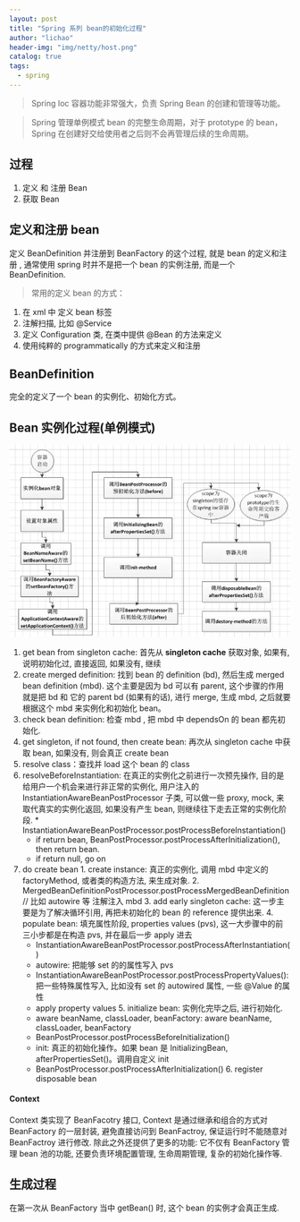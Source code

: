 ```yaml
---
layout: post
title: "Spring 系列 bean的初始化过程"
author: "lichao"
header-img: "img/netty/host.png"
catalog: true
tags:
  - spring
---
```


> Spring Ioc 容器功能非常强大，负责 Spring Bean 的创建和管理等功能。

> Spring 管理单例模式 bean 的完整生命周期，对于 prototype 的 bean，Spring 在创建好交给使用者之后则不会再管理后续的生命周期。


## 过程
1. 定义 和 注册 Bean
2. 获取 Bean

## 定义和注册 bean
定义 BeanDefinition 并注册到 BeanFactory 的这个过程, 就是 bean 的定义和注册 , 通常使用 spring 时并不是把一个 bean 的实例注册, 而是一个 BeanDefinition.

> 常用的定义 bean 的方式：
1. 在 xml 中 定义 bean 标签
2. 注解扫描, 比如 @Service
3. 定义 Configuration 类, 在类中提供 @Bean 的方法来定义
4. 使用纯粹的 programmatically 的方式来定义和注册

## BeanDefinition
完全的定义了一个 bean 的实例化、初始化方式。

## Bean 实例化过程(单例模式)
![dubbo](/img/spring/2.webp)

1. get bean from singleton cache: 首先从 **singleton cache** 获取对象, 如果有, 说明初始化过, 直接返回, 如果没有, 继续
2. create merged definition: 找到 bean 的 definition (bd), 然后生成 merged bean definition (mbd). 这个主要是因为 bd 可以有 parent, 这个步骤的作用就是把 bd 和 它的 parent bd (如果有的话), 进行 merge, 生成 mbd, 之后就要根据这个 mbd 来实例化和初始化 bean。
3. check bean definition: 检查 mbd , 把 mbd 中 dependsOn 的 bean 都先初始化.
4. get singleton, if not found, then create bean: 再次从 singleton cache 中获取 bean, 如果没有, 则会真正 create bean
  1. resolve class：查找并 load 这个 bean 的 class
  2. resolveBeforeInstantiation: 在真正的实例化之前进行一次预先操作, 目的是给用户一个机会来进行非正常的实例化, 用户注入的 InstantiationAwareBeanPostProcessor 子类, 可以做一些 proxy, mock, 来取代真实的实例化返回, 如果没有产生 bean, 则继续往下走去正常的实例化阶段.
    * InstantiationAwareBeanPostProcessor.postProcessBeforeInstantiation()
      * if return bean, BeanPostProcessor.postProcessAfterInitialization(), then return bean.
      * if return null, go on
  3. do create bean
    1. create instance: 真正的实例化, 调用 mbd 中定义的 factoryMethod, 或者类的构造方法, 来生成对象.
    2. MergedBeanDefinitionPostProcessor.postProcessMergedBeanDefinition // 比如 autowire 等 注解注入 mbd
    3. add early singleton cache: 这一步主要是为了解决循环引用, 再把未初始化的 bean 的 reference 提供出来.
    4. populate bean: 填充属性阶段, properties values (pvs), 这一大步骤中的前三小步都是在构造 pvs, 并在最后一步 apply 进去
      * InstantiationAwareBeanPostProcessor.postProcessAfterInstantiation()
      * autowire: 把能够 set 的的属性写入 pvs
      * InstantiationAwareBeanPostProcessor.postProcessPropertyValues(): 把一些特殊属性写入, 比如没有 set 的 autowired 属性, 一些 @Value 的属性
      * apply property values
    5. initialize bean: 实例化完毕之后, 进行初始化.
      * aware beanName, classLoader, beanFactory: aware beanName, classLoader, beanFactory
      * BeanPostProcessor.postProcessBeforeInitialization()
      * init: 真正的初始化操作。如果 bean 是 InitializingBean, afterPropertiesSet()。调用自定义 init
      * BeanPostProcessor.postProcessAfterInitialization()
    6. register disposable bean





#### Context
Context 类实现了 BeanFacotry 接口, Context 是通过继承和组合的方式对 BeanFactory 的一层封装, 避免直接访问到 BeanFactroy, 保证运行时不能随意对 BeanFactroy 进行修改. 除此之外还提供了更多的功能: 它不仅有 BeanFactory 管理 bean 池的功能, 还要负责环境配置管理, 生命周期管理, 复杂的初始化操作等.


## 生成过程
在第一次从 BeanFactory 当中 getBean() 时, 这个 bean 的实例才会真正生成.